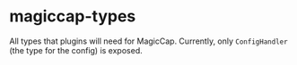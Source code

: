 # magiccap-types
All types that plugins will need for MagicCap. Currently, only `ConfigHandler` (the type for the config) is exposed.
